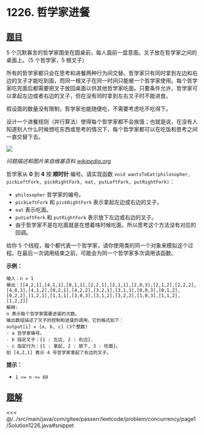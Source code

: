 # 1226. 哲学家进餐

## [题目](https://leetcode.cn/problems/the-dining-philosophers/)
5 个沉默寡言的哲学家围坐在圆桌前，每人面前一盘意面。叉子放在哲学家之间的桌面上。（5 个哲学家，5 根叉子）

所有的哲学家都只会在思考和进餐两种行为间交替。哲学家只有同时拿到左边和右边的叉子才能吃到面，而同一根叉子在同一时间只能被一个哲学家使用。每个哲学家吃完面后都需要把叉子放回桌面以供其他哲学家吃面。只要条件允许，哲学家可以拿起左边或者右边的叉子，但在没有同时拿到左右叉子时不能进食。

假设面的数量没有限制，哲学家也能随便吃，不需要考虑吃不吃得下。

设计一个进餐规则（并行算法）使得每个哲学家都不会挨饿；也就是说，在没有人知道别人什么时候想吃东西或思考的情况下，每个哲学家都可以在吃饭和思考之间一直交替下去。

![](https://assets.leetcode-cn.com/aliyun-lc-upload/uploads/2019/10/23/an_illustration_of_the_dining_philosophers_problem.png)

*问题描述和图片来自维基百科 [wikipedia.org](https://en.wikipedia.org/wiki/Dining_philosophers_problem)*

哲学家从 **0** 到 **4** 按 **顺时针** 编号。请实现函数 `void wantsToEat(philosopher, pickLeftFork, pickRightFork, eat, putLeftFork, putRightFork)`：

* `philosopher` 哲学家的编号。
* `pickLeftFork` 和 `pickRightFork` 表示拿起左边或右边的叉子。
* `eat` 表示吃面。
* `putLeftFork` 和 `putRightFork` 表示放下左边或右边的叉子。
* 由于哲学家不是在吃面就是在想着啥时候吃面，所以思考这个方法没有对应的回调。

给你 5 个线程，每个都代表一个哲学家，请你使用类的同一个对象来模拟这个过程。在最后一次调用结束之前，可能会为同一个哲学家多次调用该函数。

**示例：**

```
输入：n = 1
输出：[[4,2,1],[4,1,1],[0,1,1],[2,2,1],[2,1,1],[2,0,3],[2,1,2],[2,2,2],[4,0,3],[4,1,2],[0,2,1],[4,2,2],[3,2,1],[3,1,1],[0,0,3],[0,1,2],[0,2,2],[1,2,1],[1,1,1],[3,0,3],[3,1,2],[3,2,2],[1,0,3],[1,1,2],[1,2,2]]
解释:
n 表示每个哲学家需要进餐的次数。
输出数组描述了叉子的控制和进餐的调用，它的格式如下：
output[i] = [a, b, c] (3个整数)
- a 哲学家编号。
- b 指定叉子：{1 : 左边, 2 : 右边}.
- c 指定行为：{1 : 拿起, 2 : 放下, 3 : 吃面}。
如 [4,2,1] 表示 4 号哲学家拿起了右边的叉子。
```

**提示：**

* `1 <= n <= 60`


## [题解](https://github.com/PasseRR/JavaLeetCode/blob/master/src/main/java/com/gitee/passerr/leetcode/problem/concurrency/page1/Solution1226.java)

<<< @/../src/main/java/com/gitee/passerr/leetcode/problem/concurrency/page1/Solution1226.java#snippet
